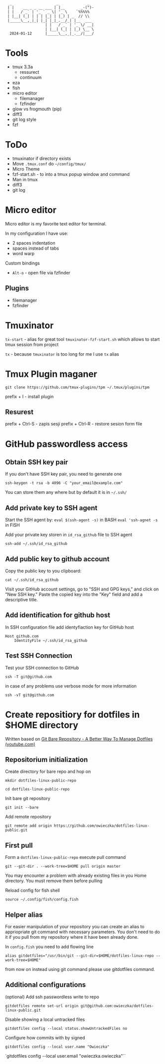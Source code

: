 ```
  _                    _             _  
 | |    __ _ _ __ ___ | |__       _-(")-
 | |   / _` | '_ ` _ \| '_ \    `%%%%%  
 | |__| (_| | | | |_| | |_) | _  // \\  
 |_____\__,_|_| |_| |_|_.__/_| |__  ___ 
                  | |   / _` | '_ \/ __|
                  | |__| (_| | |_) \__ \
  2024-01-12      |_____\__,_|_.__/|___/
```

# Tools

- tmux 3.3a
	- ressurect
	- continuum
- eza
- fish
- micro editor
	- filemanager
	- fzfinder
- glow vs frogmouth (pip)
- diff3
- git log style
- fzf

# ToDo

- tmuxinator if directory exists
- Move `.tmux.conf` do `~/config/tmux/`
- Micro Theme
- fzf-start.sh - to into a tmux popup window and command
- Man in tmux
- diff3
- git log

# Micro editor

Micro editor is my favorite text editor for terminal. 

In my configuration I have use:

- 2 spaces indentation
- spaces instead of tabs
- word warp

Custom bindings

- `Alt-o` - open file via fzfinder

## Plugins

- filemanager
- fzfinder

# Tmuxinator

`tx-start` - alias for great tool `tmuxinator-fzf-start.sh` which allows to start tmux session from project

`tx` - because `tmuxinator` is too long for me I use `tx` alias

# Tmux Plugin maganer

`git clone https://github.com/tmux-plugins/tpm ~/.tmux/plugins/tpm`

prefix + I - install plugin

## Resurest

prefix + Ctrl-S - zapis sesji
prefix + Ctrl-R - restore sesion form file


# GitHub passwordless access

## Obtain SSH key pair

If you don't have SSH key pair, you need to generate one

`ssh-keygen -t rsa -b 4096 -C "your_email@example.com"`

You can store them any where but by default it is in `~/.ssh/`

## Add private key to SSH agent

Start the SSH agent by:
`eval $(ssh-agent -s)` in BASH
`eval 'ssh-agnet -s` in FISH

Add your private key storen in `id_rsa_github` file to SSH agent

`ssh-add ~/.ssh/id_rsa_github`

## Add public key to github account

Copy the public key to you clipboard:

`cat ~/.ssh/id_rsa_github`

Visit your GitHub account settings, go to "SSH and GPG keys," and click on "New SSH key." Paste the copied key into the "Key" field and add a descriptive title.

## Add identification for github host

In SSH configuration file add identyfiaction key for GitHub host

```
Host github.com
	IdentityFile ~/.ssh/id_rsa_github
```

## Test SSH Connection

Test your SSH connection to GitHub

`ssh -T git@github.com`

in case of any problems use verbose mode for more information

`ssh -vT git@github.com`

# Create repositiory for dotfiles in $HOME directory

Written based on [Git Bare Repository - A Better Way To Manage Dotfiles (youtube.com)](https://www.youtube.com/watch?v=tBoLDpTWVOM)

## Repositorium initialization

Create directory for bare repo and hop on

`mkdir dotfiles-linux-public-repo`

`cd dotfiles-linux-public-repo`

Init bare git repository

`git init --bare`

Add remote repository

`git remote add origin https://github.com/owieczka/dotfiles-linux-public.git`

## First pull

Form a `dotfiles-linux-public-repo` execute pull command

`git --git-dir . --work-tree=$HOME pull origin master`

You may encounter a problem with already existing files in you Home directory. You must remove them before pulling

Reload config for fish shell

`source ~/.config/fish/config.fish`

## Helper alias

For easier manipulation of your repository you can create an alias to appriopriate git command with necessary parameters. You don't need to do it if you pull from my repository where it have been already done. 

In `config.fish` you need to add flowing line

`alias gitdotfiles="/usr/bin/git --git-dir=$HOME/dotfiles-linux-repo --work-tree=$HOME"`

from now on instead using git command please use gitdotfiles command.

## Additional configurations

(optional) Add ssh passwordless write to repo

`gitdotfiles remote set-url origin git@github.com:owieczka/dotfiles-linux-public.git`

Disable showing a local untracked files

`gitdotfiles config --local status.showUntrackedFiles no`

Configure how commits with by signed

`gitdotfiles config --local user.name "Owieczka"`

`gitdotfiles config --local user.email "owieczka.owieczka"``






